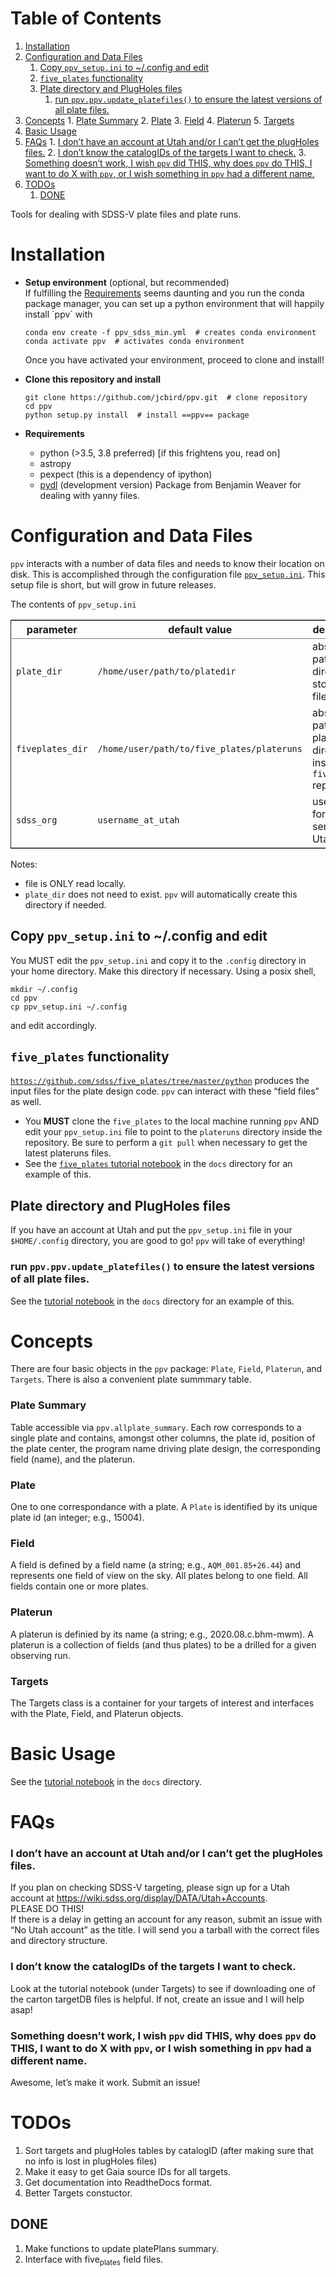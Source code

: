 
# Table of Contents

1.  [Installation](#orgb5a44eb)
2.  [Configuration and Data Files](#org1fae1cc)
    1.  [Copy `ppv_setup.ini` to ~/.config and edit](#org7795398)
    2.  [`five_plates` functionality](#org7776ba7)
    3.  [Plate directory and PlugHoles files](#orgdbcc1a2)
        1.  [run `ppv.ppv.update_platefiles()` to ensure the latest versions of all plate files.](#org05dae28)
3.  [Concepts](#orge3297cb)
        1.  [Plate Summary](#orgebfa645)
        2.  [Plate](#org250806c)
        3.  [Field](#orgeee0cec)
        4.  [Platerun](#org9f73b8e)
        5.  [Targets](#org6dcd111)
4.  [Basic Usage](#org1fe9e55)
5.  [FAQs](#org11260c0)
        1.  [I don&rsquo;t have an account at Utah and/or I can&rsquo;t get the plugHoles files.](#org4657662)
        2.  [I don&rsquo;t know the catalogIDs of the targets I want to check.](#orga7327fd)
        3.  [Something doesn&rsquo;t work, I wish `ppv` did THIS, why does `ppv` do THIS, I want to do X with `ppv`, or I wish something in `ppv` had a different name.](#orgc053ee5)
6.  [TODOs](#org7d64860)
    1.  [DONE](#orgafcd68f)

Tools for dealing with SDSS-V plate files and plate runs.


<a id="orgb5a44eb"></a>

# Installation

-   **Setup environment** (optional, but recommended)   
    If fulfilling the [Requirements](#org75d013f) seems daunting and you run the conda package manager, you can set up a python environment that will happily install \`ppv\` with
    
        conda env create -f ppv_sdss_min.yml  # creates conda environment
        conda activate ppv  # activates conda environment
    
    Once you have activated your environment, proceed to clone and install!

-   **Clone this repository and install**
    
        git clone https://github.com/jcbird/ppv.git  # clone repository
        cd ppv
        python setup.py install  # install ==ppv== package

-   **Requirements** <a id="org75d013f"></a>
    -   python (>3.5, 3.8 preferred) [if this frightens you, read on]
    -   astropy
    -   pexpect (this is a dependency of ipython)
    -   [pydl](https://github.com/jcbird/ppv.git) (development version)
        Package from Benjamin Weaver for dealing with yanny files.


<a id="org1fae1cc"></a>

# Configuration and Data Files

`ppv` interacts with a number of data files and needs to know their location on disk. This is accomplished through the configuration file [`ppv_setup.ini`](ppv_setup.ini). This setup file is short, but will grow in future releases.

The contents of `ppv_setup.ini`

<table border="2" cellspacing="0" cellpadding="6" rules="groups" frame="hsides">


<colgroup>
<col  class="org-left" />

<col  class="org-left" />

<col  class="org-left" />
</colgroup>
<thead>
<tr>
<th scope="col" class="org-left">parameter</th>
<th scope="col" class="org-left">default value</th>
<th scope="col" class="org-left">description</th>
</tr>
</thead>

<tbody>
<tr>
<td class="org-left"><code>plate_dir</code></td>
<td class="org-left"><code>/home/user/path/to/platedir</code></td>
<td class="org-left">absolute path to directory to store plate files</td>
</tr>


<tr>
<td class="org-left"><code>fiveplates_dir</code></td>
<td class="org-left"><code>/home/user/path/to/five_plates/plateruns</code></td>
<td class="org-left">absolute path to plateruns directory inside <code>five_plates</code> repo</td>
</tr>


<tr>
<td class="org-left"><code>sdss_org</code></td>
<td class="org-left"><code>username_at_utah</code></td>
<td class="org-left">username for sdss.org server at Utah</td>
</tr>
</tbody>
</table>

Notes:

-   file is ONLY read locally.
-   `plate_dir` does not need to exist. `ppv` will automatically create this directory if needed.


<a id="org7795398"></a>

## Copy `ppv_setup.ini` to ~/.config and edit

You MUST edit the `ppv_setup.ini` and copy it to the `.config` directory in your home directory. Make this directory if necessary. Using a posix shell,

    mkdir ~/.config
    cd ppv
    cp ppv_setup.ini ~/.config

and edit accordingly.


<a id="org7776ba7"></a>

## `five_plates` functionality

[`https://github.com/sdss/five_plates/tree/master/python`](file:///home/jquark/projects/sdss5/ppv/~five_plates~) produces the input files for the plate design code. `ppv` can interact with these &ldquo;field files&rdquo; as well.

-   You **MUST** clone the `five_plates` to the local machine running `ppv` AND edit your `ppv_setup.ini` file to point to the `plateruns` directory inside the repository. Be sure to perform  a `git pull` when necessary to get the latest plateruns files.
-   See the [`five_plates` tutorial notebook](docs/PPV_fiveplates.ipynb)  in the `docs` directory for an example of this.


<a id="orgdbcc1a2"></a>

## Plate directory and PlugHoles files

If you have an account at Utah and put the `ppv_setup.ini` file in your `$HOME/.config` directory, you are good to go! `ppv` will take of everything!


<a id="org05dae28"></a>

### run `ppv.ppv.update_platefiles()` to ensure the latest versions of all plate files.

See the [tutorial notebook](docs/PPV_tutorial.ipynb) in the `docs` directory for an example of this.


<a id="orge3297cb"></a>

# Concepts

There are four basic objects in the `ppv` package: `Plate`, `Field`, `Platerun`, and `Targets`. There is also a convenient plate summmary table.


<a id="orgebfa645"></a>

### Plate Summary

Table accessible via `ppv.allplate_summary`. Each row corresponds to a single plate and contains, amongst other columns, the plate id, position of the plate center, the program name driving plate design, the corresponding field (name), and the platerun.


<a id="org250806c"></a>

### Plate

One to one correspondance with a plate. A `Plate` is identified by its unique plate id (an integer; e.g., 15004).


<a id="orgeee0cec"></a>

### Field

A field is defined by a field name (a string; e.g., `AQM_001.85+26.44`) and represents one field of view on the sky. All plates belong to one field. All fields contain one or more plates.


<a id="org9f73b8e"></a>

### Platerun

A platerun is definied by its name (a string; e.g., 2020.08.c.bhm-mwm). A platerun is a collection of fields (and thus plates) to be a drilled for a given observing run.


<a id="org6dcd111"></a>

### Targets

The Targets class is a container for your targets of interest and interfaces with the Plate, Field, and Platerun objects.


<a id="org1fe9e55"></a>

# Basic Usage

See the [tutorial notebook](docs/PPV_tutorial.ipynb) in the `docs` directory.


<a id="org11260c0"></a>

# FAQs


<a id="org4657662"></a>

### I don&rsquo;t have an account at Utah and/or I can&rsquo;t get the plugHoles files.

If you plan on checking SDSS-V targeting, please sign up for a Utah account at
<https://wiki.sdss.org/display/DATA/Utah+Accounts>.  
PLEASE DO THIS!   
If there is a delay in getting an account for any reason, submit an issue with &ldquo;No Utah account&rdquo; as the title. I will send you a tarball with the correct files and directory structure.


<a id="orga7327fd"></a>

### I don&rsquo;t know the catalogIDs of the targets I want to check.

Look at the tutorial notebook (under Targets) to see if downloading one of the carton targetDB files is helpful. If not, create an issue and I will help asap!


<a id="orgc053ee5"></a>

### Something doesn&rsquo;t work, I wish `ppv` did THIS, why does `ppv` do THIS, I want to do X with `ppv`, or I wish something in `ppv` had a different name.

Awesome, let&rsquo;s make it work. Submit an issue!


<a id="org7d64860"></a>

# TODOs

1.  Sort targets and plugHoles tables by catalogID (after making sure that no info is lost in plugHoles files)
2.  Make it easy to get Gaia source IDs for all targets.
3.  Get documentation into ReadtheDocs format.
4.  Better Targets constuctor.


<a id="orgafcd68f"></a>

## DONE

1.  Make functions to update platePlans summary.
2.  Interface with five<sub>plates</sub> field files.

